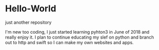 # Hello-World
just another repository

I'm new too coding, I just started learning pyhton3 in June of 2018 and really enjoy it. I plan to continue educating my slef on python and branch out to http and swift so I can make my own websites and apps.
